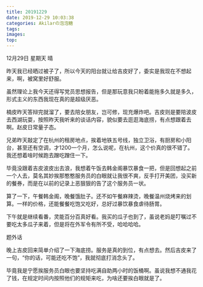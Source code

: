 ```yaml
---
title: 20191229
date: 2019-12-29 10:03:38
categories: Akilarの泡泡糖
tags:
images:
top:
---
```

12月29日 星期天 晴

昨天我已经晒过被子了，所以今天的阳台就让给吉皮好了，委实是我现在不想起来，啊，被窝里好舒服。

虽然理论上我今天还得写党员思想报告，但是那玩意我只盼着能拖多久就是多久，形式主义的东西我现在真的是超级厌恶。

楠皮昨天答辩完就溜了，要去陪女朋友，岂可修，现充爆炸吧。吉皮则是要陪波皮去西湖玩耍，按照昨天我听来的谈话内容，貌似要去逛逛海底捞，有点想跟着去啊。赵皮日常量子态。

兄弟昨天敲定了在杭州的租房地点，挨着地铁五号线，独立卫浴，有厨房和小阳台，甚至还有空调，才1200一个月，怎么说呢，在杭州，这个价真的很不错了。我还想着啥时候跑去蹭吃蹭住一下。

毕竟没跟着吉皮波皮出去浪，我想着午饭去韩金阁暴饮暴食一把，但是回想起之前一个人去，莫名其妙挨那憨憨服务员的白眼就让我很不爽，反手打开美团，没买新的餐券，而是在以前的记录上恶狠狠的告了这个服务员一状。

算了一下，午餐韩金阁，晚餐饿肚子。还不如午餐麻辣烫，晚餐温州烧烤来的划算。一样的价格，还能餐餐吃饱又吃好，总好过暴饮暴食虐待肠胃。

下午就是继续看番，灵能百分百真好看。我买的瓜子也到了，虽说老妈是叮嘱过不要吃太多瓜子来着，但是将在外军令有所不受，哈哈哈哈。

题外话

晚上吉皮回来简单介绍了一下海底捞。服务是真的到位，有点想去。然后吉皮来了一句，“你的话，可能还吃不饱”，我就彻底打消念头了。

毕竟我是宁愿挨服务员白眼也要坚持吃满自助两小时的饭桶啊。虽说我想不通我花了钱，在规定时间内按照他们的规矩来吃，为啥还要挨白眼就是了。